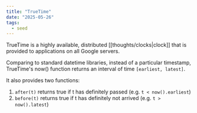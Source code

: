 ```yaml
---
title: "TrueTime"
date: "2025-05-26"
tags:
  - seed
---
```


TrueTime is a highly available, distributed [[thoughts/clocks|clock]] that is provided to applications on all Google servers.

Comparing to standard datetime libraries, instead of a particular timestamp, TrueTime's now() function returns an interval of time `[earliest, latest]`.

It also provides two functions:
1. `after(t)` returns true if t has definitely passed (e.g. `t < now().earliest`)
2. `before(t)` returns true if t has definitely not arrived (e.g. `t > now().latest`)
